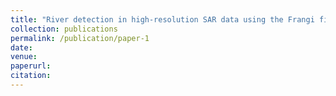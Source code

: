 ```yaml
---
title: "River detection in high-resolution SAR data using the Frangi filter and shearlet features"
collection: publications
permalink: /publication/paper-1
date: 
venue: 
paperurl: 
citation: 
---
```



